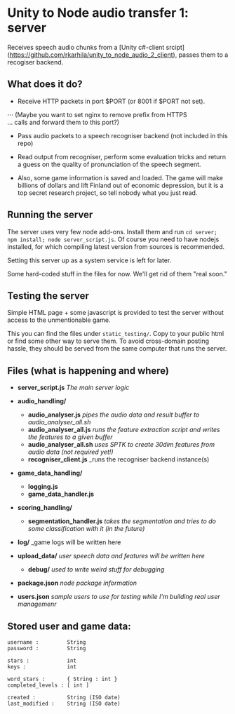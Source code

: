 # Unity to Node audio transfer 1: server

Receives speech audio chunks from a [Unity c#-client srcipt]
(https://github.com/rkarhila/unity_to_node_audio_2_client), 
passes them to a recogiser backend.

## What does it do?

* Receive HTTP packets in port $PORT (or 8001 if $PORT not set).

⋅⋅⋅ (Maybe you want to set nginx to remove prefix from HTTPS  
... calls and forward them to this port?)

* Pass audio packets to a speech recogniser backend (not included 
in this repo)

* Read output from recogniser, perform some evaluation tricks and
return a guess on the quality of pronunciation of the speech
segment.

* Also, some game information is saved and loaded. The game will 
make billions of dollars and lift Finland out of economic depression,
but it is a top secret research project, so tell nobody what you just
read.


## Running the server

The server uses very few node add-ons. Install them and run 
`cd server; npm install; node server_script.js`. Of course you need to have 
nodejs installed, for which compiling latest version from sources is 
recommended.

Setting this server up as a system service is left for later.

Some hard-coded stuff in the files for now. We'll get rid of them
"real soon."

## Testing the server

Simple HTML page + some javascript is provided to test the server
without access to the unmentionable game.

This you can find the files under `static_testing/`. Copy to your
public html or find some other way to serve them. To avoid 
cross-domain posting hassle, they should be served from the same
computer that runs the server.


## Files (what is happening and where)

* **server_script.js** _The main server logic_

* **audio_handling/**
  * **audio_analyser.js** _pipes the audio data and result buffer to audio_analyser_all.sh_
  * **audio_analyser_all.js** _runs the feature extraction script and writes the features to a given buffer_
  * **audio_analyser_all.sh** _uses SPTK to create 30dim features from audio data (not required yet!)_
  * **recogniser_client.js** _runs the recogniser backend instance(s)
* **game_data_handling/**
  * **logging.js**
  * **game_data_handler.js**
* **scoring_handling/**
  * **segmentation_handler.js** _takes the segmentation and tries to do some classification with it (in the future)_
* **log/** _game logs will be written here
* **upload_data/** _user speech data and features will be written here_
  * **debug/** _used to write weird stuff for debugging_
* **package.json** _node package information_
* **users.json** _sample users to use for testing while I'm building real user managemenr_

## Stored user and game data:

```
username :         String
password :         String

stars :            int
keys :             int

word_stars :       { String : int }
completed_levels : [ int ]

created :          String (ISO date)
last_modified :    String (ISO date)
```